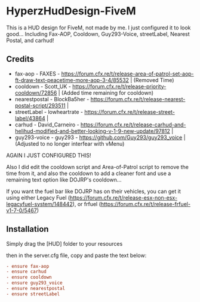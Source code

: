 # HyperzHudDesign-FiveM
This is a HUD design for FiveM, not made by me. I just configured it to look good... Including Fax-AOP, Cooldown, Guy293-Voice, streetLabel, Nearest Postal, and carhud!

Credits
---
- fax-aop - FAXES - https://forum.cfx.re/t/release-area-of-patrol-set-aop-ft-draw-text-peacetime-more-aop-3-4/85532 | (Removed Time)
- cooldown - Scott_UK - https://forum.cfx.re/t/release-priority-cooldown/72856 | (Added time remaining for cooldown)
- nearestpostal - BlockBa5her - https://forum.cfx.re/t/release-nearest-postal-script/293511 |
- streetLabel - lowheartrate - https://forum.cfx.re/t/release-street-label/43864 |
- carhud - David_Carneiro - https://forum.cfx.re/t/release-carhud-and-helihud-modified-and-better-looking-v-1-9-new-update/97812 |
- guy293-voice - guy293 - https://github.com/Guy293/guy293_voice | (Adjusted to no longer interfear with vMenu)

AGAIN I JUST CONFIGURED THIS!

Also I did edit the cooldown script and Area-of-Patrol script to remove the time from it, and also the cooldown to add a cleaner font and use a remaining text option like DOJRP's cooldown...

If you want the fuel bar like DOJRP has on their vehicles, you can get it using either Legacy Fuel (https://forum.cfx.re/t/release-esx-non-esx-legacyfuel-system/148442), or frfuel (https://forum.cfx.re/t/release-frfuel-v1-7-0/5467)

Installation
---
Simply drag the [HUD] folder to your resources

then in the server.cfg file, copy and paste the text below:
```ini
- ensure fax-aop
- ensure carhud
- ensure cooldown
- ensure guy293_voice
- ensure nearestpostal
- ensure streetLabel
```
